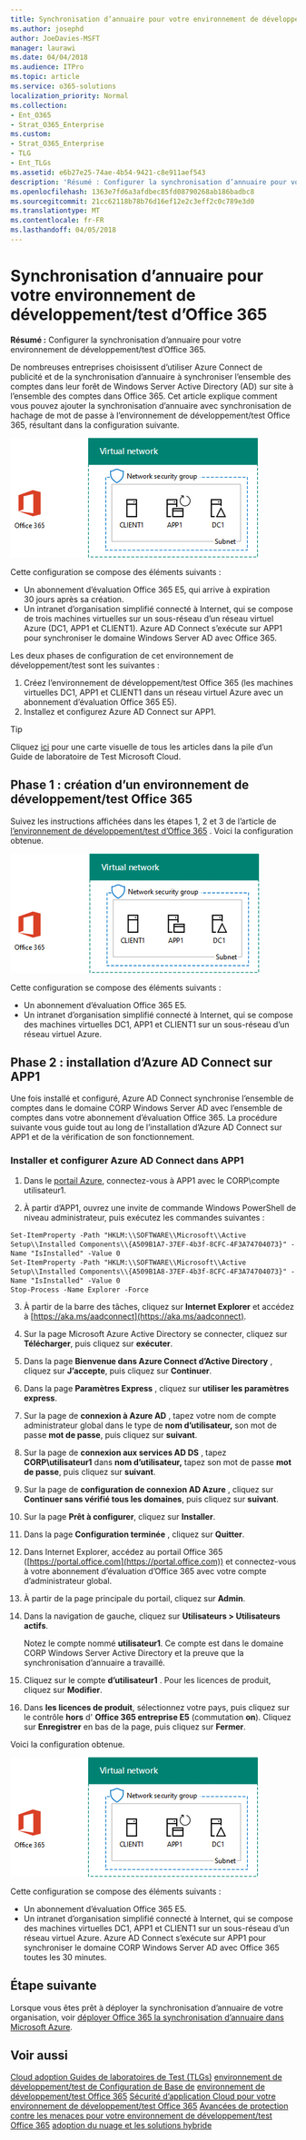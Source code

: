 ```yaml
---
title: Synchronisation d’annuaire pour votre environnement de développement/test d’Office 365
ms.author: josephd
author: JoeDavies-MSFT
manager: laurawi
ms.date: 04/04/2018
ms.audience: ITPro
ms.topic: article
ms.service: o365-solutions
localization_priority: Normal
ms.collection:
- Ent_O365
- Strat_O365_Enterprise
ms.custom:
- Strat_O365_Enterprise
- TLG
- Ent_TLGs
ms.assetid: e6b27e25-74ae-4b54-9421-c8e911aef543
description: 'Résumé : Configurer la synchronisation d’annuaire pour votre environnement de développement/test d’Office 365.'
ms.openlocfilehash: 1363e7fd6a3afdbec85fd08790268ab186badbc8
ms.sourcegitcommit: 21cc62118b78b76d16ef12e2c3eff2c0c789e3d0
ms.translationtype: MT
ms.contentlocale: fr-FR
ms.lasthandoff: 04/05/2018
---
```

# <a name="directory-synchronization-for-your-office-365-devtest-environment"></a>Synchronisation d’annuaire pour votre environnement de développement/test d’Office 365

 **Résumé :** Configurer la synchronisation d’annuaire pour votre environnement de développement/test d’Office 365.
  
De nombreuses entreprises choisissent d’utiliser Azure Connect de publicité et de la synchronisation d’annuaire à synchroniser l’ensemble des comptes dans leur forêt de Windows Server Active Directory (AD) sur site à l’ensemble des comptes dans Office 365. Cet article explique comment vous pouvez ajouter la synchronisation d’annuaire avec synchronisation de hachage de mot de passe à l’environnement de développement/test Office 365, résultant dans la configuration suivante.
  
![L’environnement de développement/test d’Office 365 avec la synchronisation d’annuaire](images/be5b37b0-f832-4878-b153-436c31546e21.png)
  
Cette configuration se compose des éléments suivants :  
  
- Un abonnement d’évaluation Office 365 E5, qui arrive à expiration 30 jours après sa création.
- Un intranet d’organisation simplifié connecté à Internet, qui se compose de trois machines virtuelles sur un sous-réseau d’un réseau virtuel Azure (DC1, APP1 et CLIENT1). Azure AD Connect s’exécute sur APP1 pour synchroniser le domaine Windows Server AD avec Office 365.
    
Les deux phases de configuration de cet environnement de développement/test sont les suivantes :
  
1. Créez l’environnement de développement/test Office 365 (les machines virtuelles DC1, APP1 et CLIENT1 dans un réseau virtuel Azure avec un abonnement d’évaluation Office 365 E5).
2. Installez et configurez Azure AD Connect sur APP1.
    
> [!TIP]
> Cliquez [ici](http://aka.ms/catlgstack) pour une carte visuelle de tous les articles dans la pile d’un Guide de laboratoire de Test Microsoft Cloud.
  
## <a name="phase-1-create-an-office-365-devtest-environment"></a>Phase 1 : création d’un environnement de développement/test Office 365

Suivez les instructions affichées dans les étapes 1, 2 et 3 de l’article de [l’environnement de développement/test d’Office 365](office-365-dev-test-environment.md) . Voici la configuration obtenue.
  
![Environnement de développement/test Office 365](images/48fb91aa-09b0-4020-a496-a8253920c45d.png)
  
Cette configuration se compose des éléments suivants :  
  
- Un abonnement d’évaluation Office 365 E5.
- Un intranet d’organisation simplifié connecté à Internet, qui se compose des machines virtuelles DC1, APP1 et CLIENT1 sur un sous-réseau d’un réseau virtuel Azure.
    
## <a name="phase-2-install-azure-ad-connect-on-app1"></a>Phase 2 : installation d’Azure AD Connect sur APP1

Une fois installé et configuré, Azure AD Connect synchronise l’ensemble de comptes dans le domaine CORP Windows Server AD avec l’ensemble de comptes dans votre abonnement d’évaluation Office 365. La procédure suivante vous guide tout au long de l’installation d’Azure AD Connect sur APP1 et de la vérification de son fonctionnement.
  
### <a name="install-and-configure-azure-ad-connect-on-app1"></a>Installer et configurer Azure AD Connect dans APP1

1. Dans le [portail Azure](https://portal.azure.com), connectez-vous à APP1 avec le CORP\\compte utilisateur1.
    
2. À partir d’APP1, ouvrez une invite de commande Windows PowerShell de niveau administrateur, puis exécutez les commandes suivantes :
    
  ```
  Set-ItemProperty -Path "HKLM:\\SOFTWARE\\Microsoft\\Active Setup\\Installed Components\\{A509B1A7-37EF-4b3f-8CFC-4F3A74704073}" -Name "IsInstalled" -Value 0
Set-ItemProperty -Path "HKLM:\\SOFTWARE\\Microsoft\\Active Setup\\Installed Components\\{A509B1A8-37EF-4b3f-8CFC-4F3A74704073}" -Name "IsInstalled" -Value 0
Stop-Process -Name Explorer -Force

  ```

3. À partir de la barre des tâches, cliquez sur **Internet Explorer** et accédez à [https://aka.ms/aadconnect](https://aka.ms/aadconnect).
    
4. Sur la page Microsoft Azure Active Directory se connecter, cliquez sur **Télécharger**, puis cliquez sur **exécuter**.
    
5. Dans la page **Bienvenue dans Azure Connect d’Active Directory** , cliquez sur **J’accepte**, puis cliquez sur **Continuer**.
    
6. Dans la page **Paramètres Express** , cliquez sur **utiliser les paramètres express**.
    
7. Sur la page de **connexion à Azure AD** , tapez votre nom de compte administrateur global dans le type de **nom d’utilisateur,** son mot de passe **mot de passe**, puis cliquez sur **suivant**.
    
8. Sur la page de **connexion aux services AD DS** , tapez **CORP\\utilisateur1** dans **nom d’utilisateur,** tapez son mot de passe **mot de passe**, puis cliquez sur **suivant**.
    
9. Sur la page de **configuration de connexion AD Azure** , cliquez sur **Continuer sans vérifié tous les domaines**, puis cliquez sur **suivant**.
    
10. Sur la page **Prêt à configurer**, cliquez sur **Installer**.
    
11. Dans la page **Configuration terminée** , cliquez sur **Quitter**.
    
12. Dans Internet Explorer, accédez au portail Office 365 ([https://portal.office.com](https://portal.office.com)) et connectez-vous à votre abonnement d’évaluation d’Office 365 avec votre compte d’administrateur global.
    
13. À partir de la page principale du portail, cliquez sur **Admin**.
    
14. Dans la navigation de gauche, cliquez sur **Utilisateurs > Utilisateurs actifs**.
    
    Notez le compte nommé **utilisateur1**. Ce compte est dans le domaine CORP Windows Server Active Directory et la preuve que la synchronisation d’annuaire a travaillé.
    
15. Cliquez sur le compte **d’utilisateur1** . Pour les licences de produit, cliquez sur **Modifier**.
    
16. Dans **les licences de produit**, sélectionnez votre pays, puis cliquez sur le contrôle **hors** d' **Office 365 entreprise E5** (commutation **on**). Cliquez sur **Enregistrer** en bas de la page, puis cliquez sur **Fermer**.
    
Voici la configuration obtenue.
  
![L’environnement de développement/test d’Office 365 avec la synchronisation d’annuaire](images/be5b37b0-f832-4878-b153-436c31546e21.png)
  
Cette configuration se compose des éléments suivants :  
  
- Un abonnement d’évaluation Office 365 E5.
- Un intranet d’organisation simplifié connecté à Internet, qui se compose des machines virtuelles DC1, APP1 et CLIENT1 sur un sous-réseau d’un réseau virtuel Azure. Azure AD Connect s’exécute sur APP1 pour synchroniser le domaine CORP Windows Server AD avec Office 365 toutes les 30 minutes.
    
## <a name="next-step"></a>Étape suivante

Lorsque vous êtes prêt à déployer la synchronisation d’annuaire de votre organisation, voir [déployer Office 365 la synchronisation d’annuaire dans Microsoft Azure](deploy-office-365-directory-synchronization-dirsync-in-microsoft-azure.md).

## <a name="see-also"></a>Voir aussi

[Cloud adoption Guides de laboratoires de Test (TLGs)](cloud-adoption-test-lab-guides-tlgs.md)
[environnement de développement/test de Configuration de Base de](base-configuration-dev-test-environment.md)
[environnement de développement/test Office 365](office-365-dev-test-environment.md)
[Sécurité d’application Cloud pour votre environnement de développement/test Office 365](cloud-app-security-for-your-office-365-dev-test-environment.md) 
 [ Avancées de protection contre les menaces pour votre environnement de développement/test Office 365](advanced-threat-protection-for-your-office-365-dev-test-environment.md)
[adoption du nuage et les solutions hybride](cloud-adoption-and-hybrid-solutions.md)




